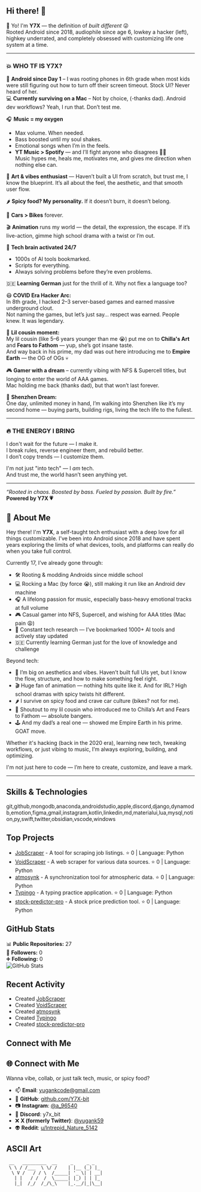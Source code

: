## Hi there! 👋

👋 Yo! I'm **Y7X** — the definition of *built different* 😜  
Rooted Android since 2018, audiophile since age 6, lowkey a hacker (left), highkey underrated, and completely obsessed with customizing life one system at a time.

---

### 💥 WHO TF IS Y7X?

📱 **Android since Day 1** – I was rooting phones in 6th grade when most kids were still figuring out how to turn off their screen timeout. Stock UI? Never heard of her.  
💻 **Currently surviving on a Mac** – Not by choice, (-thanks dad). Android dev workflows? Yeah, I run that. Don’t test me.

🎧 **Music = my oxygen**  
- Max volume. When needed.  
- Bass boosted until my soul shakes.  
- Emotional songs when I’m in the feels.  
- **YT Music > Spotify** — and I’ll fight anyone who disagrees 🤡😜  
Music hypes me, heals me, motivates me, and gives me direction when nothing else can.

🎨 **Art & vibes enthusiast** — Haven’t built a UI from scratch, but trust me, I know the blueprint. It’s all about the feel, the aesthetic, and that smooth user flow.

🌶️ **Spicy food? My personality.** If it doesn’t burn, it doesn’t belong.  

🚗 **Cars > Bikes** forever.  

🎬 **Animation** runs my world — the detail, the expression, the escape. If it’s live-action, gimme high school drama with a twist or I’m out.

🧠 **Tech brain activated 24/7**  
- 1000s of AI tools bookmarked.  
- Scripts for everything.  
- Always solving problems before they’re even problems.

🇩🇪 **Learning German** just for the thrill of it. Why not flex a language too?

😷 **COVID Era Hacker Arc:**  
In 8th grade, I hacked 2–3 server-based games and earned massive underground clout.  
Not naming the games, but let’s just say… respect was earned. People knew. It was legendary.

🧒 **Lil cousin moment:**  
My lil cousin (like 5–6 years younger than me 😭) put me on to **Chilla's Art** and **Fears to Fathom** — yup, she’s got insane taste.  
And way back in his prime, my dad was out here introducing me to **Empire Earth** — the OG of OGs 💀

🎮 **Gamer with a dream** – currently vibing with NFS & Supercell titles, but longing to enter the world of AAA games.  
Mac holding me back (thanks dad), but that won’t last forever.

💭 **Shenzhen Dream:**  
One day, unlimited money in hand, I’m walking into Shenzhen like it’s my second home — buying parts, building rigs, living the tech life to the fullest.

---

### 🔥 THE ENERGY I BRING

I don't wait for the future — I make it.  
I break rules, reverse engineer them, and rebuild better.  
I don’t copy trends — I customize them.

I'm not just "into tech" — I *am* tech.  
And trust me, the world hasn’t seen anything yet.

---

_“Rooted in chaos. Boosted by bass. Fueled by passion. Built by fire.”_  
 **Powered by Y7X 💗**

## 

## 📌 About Me

Hey there! I'm **Y7X**, a self-taught tech enthusiast with a deep love for all things customizable. I’ve been into Android since 2018 and have spent years exploring the limits of what devices, tools, and platforms can really do when you take full control.

Currently 17, I’ve already gone through:
- 🛠️ Rooting & modding Androids since middle school
- 💻 Rocking a Mac (by force 😭), still making it run like an Android dev machine
- 🎧 A lifelong passion for music, especially bass-heavy emotional tracks at full volume  
- 🎮 Casual gamer into NFS, Supercell, and wishing for AAA titles (Mac pain 😩)
- 🧠 Constant tech research — I’ve bookmarked 1000+ AI tools and actively stay updated
- 🇩🇪 Currently learning German just for the love of knowledge and challenge

Beyond tech:
- 🎨 I’m big on aesthetics and vibes. Haven’t built full UIs yet, but I know the flow, structure, and how to make something feel right.
- 🎬 Huge fan of animation — nothing hits quite like it. And for IRL? High school dramas with spicy twists hit different.
- 🌶️ I survive on spicy food and crave car culture (bikes? not for me).
- 🧒 Shoutout to my lil cousin who introduced me to Chilla’s Art and Fears to Fathom — absolute bangers.
- 🕹️ And my dad’s a real one — showed me Empire Earth in his prime. GOAT move.

Whether it's hacking (back in the 2020 era), learning new tech, tweaking workflows, or just vibing to music, I’m always exploring, building, and optimizing.

I'm not just here to code — I’m here to create, customize, and leave a mark.

---

## Skills & Technologies

git,github,mongodb,anaconda,androidstudio,apple,discord,django,dynamodb,emotion,figma,gmail,instagram,kotlin,linkedin,md,materialui,lua,mysql,notion,py,swift,twitter,obsidian,vscode,windows

## Top Projects

- [JobScraper](https://github.com/Y7X-bit/JobScraper) - A tool for scraping job listings. ⭐ 0 | Language: Python
- [VoidScraper](https://github.com/Y7X-bit/VoidScraper) - A web scraper for various data sources. ⭐ 0 | Language: Python
- [atmosynk](https://github.com/Y7X-bit/atmosynk) - A synchronization tool for atmospheric data. ⭐ 0 | Language: Python
- [Typingo](https://github.com/Y7X-bit/Typingo) - A typing practice application. ⭐ 0 | Language: Python
- [stock-predictor-pro](https://github.com/Y7X-bit/stock-predictor-pro) - A stock price prediction tool. ⭐ 0 | Language: Python

## GitHub Stats

📊 **Public Repositories:** 27  
👥 **Followers:** 0  
➕ **Following:** 0  
![GitHub Stats](https://github-readme-stats.vercel.app/api?username=Y7X-bit&show_icons=true&theme=radical)

## Recent Activity

- Created [JobScraper](https://github.com/Y7X-bit/JobScraper)  
- Created [VoidScraper](https://github.com/Y7X-bit/VoidScraper)  
- Created [atmosynk](https://github.com/Y7X-bit/atmosynk)  
- Created [Typingo](https://github.com/Y7X-bit/Typingo)  
- Created [stock-predictor-pro](https://github.com/Y7X-bit/stock-predictor-pro)

## Connect with Me

## 🌐 Connect with Me

Wanna vibe, collab, or just talk tech, music, or spicy food?

- 📫 **Email**: [yugankcode@gmail.com](mailto:yugankcode@gmail.com)
- 🐙 **GitHub**: [github.com/Y7X-bit](https://github.com/Y7X-bit)
- 📷 **Instagram**: [@a_96540](https://instagram.com/c_96540)
- 💬 **Discord**: y7x_bit
- ❌ **X (formerly Twitter)**: [@yugank59](https://x.com/yugank59)
- 👽 **Reddit**: [u/Intrepid_Nature_5142](https://www.reddit.com/user/Intrepid_Nature_5142)

## ASCII Art

```
 __   _________  __     _     _ _   
 \ \ / /___  \ \/ /    | |__ (_) |_ 
  \ V /   / / \  /_____| '_ \| | __|
   | |   / /  /  \_____| |_) | | |_ 
   |_|  /_/  /_/\_\    |_.__/|_|\__|
                                    
```
